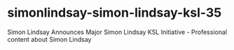 # simonlindsay-simon-lindsay-ksl-35
Simon Lindsay Announces Major Simon Lindsay KSL Initiative - Professional content about Simon Lindsay
